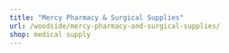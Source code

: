 ```yaml
---
title: "Mercy Pharmacy & Surgical Supplies"
url: /woodside/mercy-pharmacy-and-surgical-supplies/
shop: medical supply
---
```

